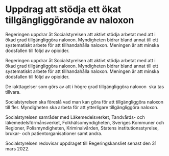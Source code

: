 # Uppdrag att stödja ett ökat tillgängliggörande av naloxon

Regeringen uppdrar åt Socialstyrelsen att aktivt stödja arbetat med att i ökad grad tillgängliggöra naloxon. Myndigheten bidrar bland annat till ett systematiskt arbete för att tillhandahålla naloxon. Meningen är att minska dödsfallen till följd av opioider.

Regeringen uppdrar åt Socialstyrelsen att aktivt stödja arbetat med att i ökad grad tillgängliggöra naloxon. Myndigheten bidrar bland annat till ett systematiskt arbete för att tillhandahålla naloxon. Meningen är att minska dödsfallen till följd av opioider.

De iakttagelser som görs av att i högre grad tillgängliggöra naloxon  ska tas tillvara.

Socialstyrelsen ska föreslå vad man kan göra för att tillgängliggöra naloxon till fler. Myndigheten ska arbeta för att ytterligare tillgängliggöra naloxon.

Socialstyrelsen samråder med Läkemedelsverket, Tandvårds- och läkemedelsförmånsverket, Folkhälsomyndigheten, Sveriges Kommuner och Regioner, Polismyndigheten, Kriminalvården, Statens institutionsstyrelse, brukar- och patientorganisationer samt andra.

Socialstyrelsen redovisar uppdraget till Regeringskansliet senast den 31 mars 2022.
